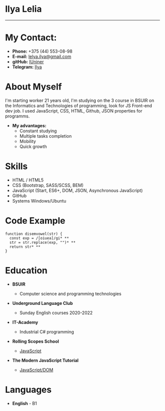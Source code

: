 <!-- !) -->
 
# Ilya Lelia 
***

# My Contact:

* **Phone:** +375 (44) 553-08-98
* **E-mail:** [lelya.ilya@gmail.com](lelya.ilya@gmail.com)
* **gitHub:** [IUniner](https://github.com/IUniner)
* **Telegram:** [Ilya](https://t.me/iuniner)

# About Myself
I'm starting worker 21 years old, I'm studying on the 3 course in BSUIR on the Informatics and Technologies of programming, look for JS Front-end dev job. I used  JavaScript, CSS, HTML, Github, JSON properties for programms.

* **My advantages:**
    * Constant studying
    * Multiple tasks completion
    * Mobility
    * Quick growth

# Skills

* HTML / HTML5
* CSS (Bootstrap, SASS/SCSS, BEM)
* JavaScript (Start, ES6+, DOM, JSON, Asynchronous JavaScript)
* GitHub
* Systems Windows/Ubuntu

# Code Example

```
function disemvowel(str) {
  const exp = /[oiuea]/gi* **
  str = str.replace(exp, "")* **
  return str* **
}
```

# Education

* **BSUIR**
    * Computer science and programming technologies

* **Underground Language Club**
    * Sunday English courses 2020-2022

* **IT-Academy**
    * Industrial C# programming

* **Rolling Scopes School**
    * [JavaScript](https://rollingscopes.com/)

* **The Modern JavaScript Tutorial**
    * [JavaScript/DOM](https://learn.javascript.ru/)

# Languages

* **English** - B1
 